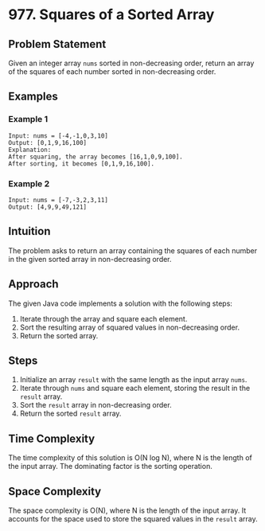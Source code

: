 # 977. Squares of a Sorted Array

## Problem Statement
Given an integer array `nums` sorted in non-decreasing order, return an array of the squares of each number sorted in non-decreasing order.

## Examples
### Example 1
```plaintext
Input: nums = [-4,-1,0,3,10]
Output: [0,1,9,16,100]
Explanation:
After squaring, the array becomes [16,1,0,9,100].
After sorting, it becomes [0,1,9,16,100].
```
### Example 2

```plaintext
Input: nums = [-7,-3,2,3,11]
Output: [4,9,9,49,121]
```


## Intuition
The problem asks to return an array containing the squares of each number in the given sorted array in non-decreasing order.

## Approach
The given Java code implements a solution with the following steps:
1. Iterate through the array and square each element.
2. Sort the resulting array of squared values in non-decreasing order.
3. Return the sorted array.

## Steps
1. Initialize an array `result` with the same length as the input array `nums`.
2. Iterate through `nums` and square each element, storing the result in the `result` array.
3. Sort the `result` array in non-decreasing order.
4. Return the sorted `result` array.

## Time Complexity
The time complexity of this solution is O(N log N), where N is the length of the input array. The dominating factor is the sorting operation.

## Space Complexity
The space complexity is O(N), where N is the length of the input array. It accounts for the space used to store the squared values in the `result` array.

